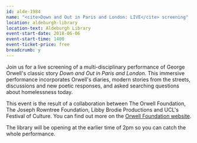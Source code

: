 ```yaml
---
id: alde-1984
name: "<cite>Down and Out in Paris and London: LIVE</cite> screening"
location: aldeburgh-library
location-text: Aldeburgh Library
event-start-date: 2018-06-06
event-start-time: 1400
event-ticket-price: free
breadcrumb: y
---
```


Join us for a live screening of a multi-disciplinary performance of George Orwell's classic story <cite>Down and Out in Paris and London</cite>. This immersive performance incorporates Orwell's diaries, modern stories from the streets, discussions and new poetic responses, and asked searching questions about homelessness today.

This event is the result of a collaboration between The Orwell Foundation, The Joseph Rowntree Foundation, Libby Brodie Productions and UCL's Festival of Culture. You can find out more on the [Orwell Foundation website](https://www.orwellfoundation.com/the-orwell-foundation/projects/orwells-down-and-out-live/).

The library will be opening at the earlier time of 2pm so you can catch the whole performance.
